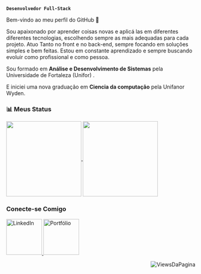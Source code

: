 
**`Desenvolvedor Full-Stack`** 


Bem-vindo ao meu perfil do GitHub 👋

Sou apaixonado por aprender coisas novas e aplicá las em diferentes diferentes tecnologias, escolhendo sempre as mais adequadas para cada projeto. Atuo Tanto no front e no back-end, sempre focando em soluções simples e bem feitas. Estou em constante aprendizado e sempre buscando evoluir como profissional e como pessoa. 

Sou formado em **Análise e Desenvolvimento de Sistemas** pela Universidade de Fortaleza (Unifor) .

E iniciei uma nova graduação em **Ciencia da computação** pela Unifanor Wyden.


### 📊 Meus Status

<a href="https://github.com/Felipe-Kunst">
  <img height=200 align="center" src="https://github-readme-stats.vercel.app/api?username=Felipe-Kunst&locale=pt-br" />
</a>
<a href="https://github.com/Felipe-Kunst">
  <img height=200 align="center" src="https://github-readme-stats.vercel.app/api/top-langs?username=Felipe-Kunst&layout=compact&langs_count=8&card_width=320&locale=pt-br" />
</a>



### Conecte-se Comigo

<p align="left">
    <a href="https://linkedin.com/in/felipe-kunst-114b3631b" target="_blank">
  <img 
        alt="LinkedIn" 
        title="Me siga no LinkedIn" 
        src="https://custom-icon-badges.demolab.com/badge/LinkedIn-0077B5.svg?logo=linkedin&logoColor=white"
        width="95"
    />
</a>
  <a href="https://felipe-kunst-portfolio.vercel.app/" target="_blank">
    <img 
        alt="Portfólio" 
        title="Acesse meu Portfólio" 
        src="https://img.shields.io/badge/Portfólio-4CAF50?style=for-the-badge&logo=laptop&logoColor=white"
        width="95"
    />
  </a>
</p> 
<p align="Right"> <img src="https://komarev.com/ghpvc/?username=felipe-kunst&label=Profile%20views&color=0e75b6&style=flat" alt="ViewsDaPagina" /> </p>


